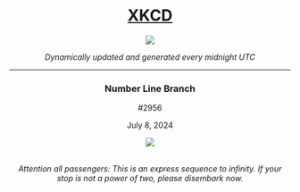 
<h1 align="center"><a href="https://xkcd.com">XKCD</a></h1>
<div align="center">
    <img src="https://img.shields.io/github/last-commit/ShashashankThakur/XKCD?label=last%20updated" />
</div>

<p align="center"><i>Dynamically updated and generated every midnight UTC</i></p>
<hr>
<div align="center">
    <h3><strong>Number Line Branch</strong></h3>
    <p>#2956</p>
    <p>July 8, 2024</p>
    <img src="https://imgs.xkcd.com/comics/number_line_branch.png">
    <br></br>
    <p><i>Attention all passengers: This is an express sequence to infinity. If your stop is not a power of two, please disembark now.</i></p>
</div>

